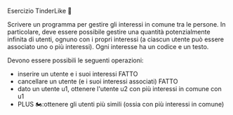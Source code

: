 Esercizio TinderLike 🛵

Scrivere un programma per gestire gli interessi in comune tra le persone.
In particolare, deve essere possibile gestire una quantità potenzialmente
infinita di utenti, ognuno con i propri interessi (a ciascun utente può essere
associato uno o più interessi).
Ogni interesse ha un codice e un testo.

Devono essere possibili le seguenti operazioni:
- inserire un utente e i suoi interessi FATTO
- cancellare un utente (e i suoi interessi associati) FATTO
- dato un utente u1, ottenere l'utente u2 con più interessi in comune con u1
- PLUS 🏍:ottenere gli utenti più simili (ossia con più interessi in comune) 

